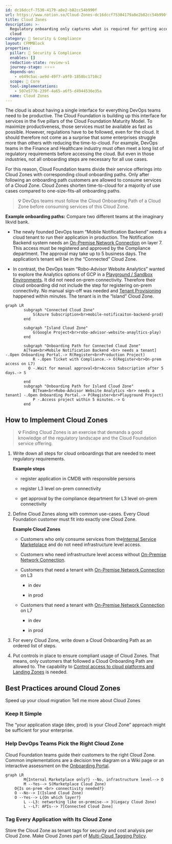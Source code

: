 ```yaml
---
id: dc16dccf-7530-4179-a8e2-b82cc54b990f
url: https://www.notion.so/Cloud-Zones-dc16dccf75304179a8e2b82cc54b990f
title: Cloud Zones
description: >-
  Regulatory onboarding only captures what is required for getting acces to the
  cloud
category: 🔖 Security & Compliance
layout: CFMMBlock
properties:
  pillar: 🔖 Security & Compliance
  enables: []
  redaction-state: review-v1
  journey-stage: ⭐️⭐️⭐️⭐️
  depends-on:
    - e649c5ac-ae9d-49f7-a9f0-1850bc1710c2
  scope: 🏢 Core
  tool-implementations:
    - 507e5776-239f-4a65-a6f5-d4944536e35a
  name: Cloud Zones
---
```


The cloud is about having a single interface for everything DevOps teams need to be productive. The Cloud Foundation is building up this interface for services in the five pillars of the Cloud Foundation Maturity Model. To maximize productiveness, those services must be available as fast as possible. However, regulations have to be followed, even for the cloud. It should therefore not come as a surprise that some enterprises struggle more than others with reducing the time-to-cloud. For example, DevOps teams in the Finance and Healthcare industry must often meet a long list of regulatory requirements before accessing the cloud. But even in those industries, not all onboarding steps are necessary for all use cases. 

For this reason, Cloud Foundation teams divide their service offerings into Cloud Zones with corresponding cloud onboarding paths. Only after following an onboarding path customers are allowed to consume services of a Cloud Zone. Cloud Zones shorten time-to-cloud for a majority of use cases compared to one-size-fits-all onboarding paths.

> **💡** DevOps teams must follow the Cloud Onboarding Path of a Cloud Zone before consuming services of this Cloud Zone.

**Example onboarding paths:** Compare two different teams at the imaginary likvid bank.

- The newly founded DevOps team “Mobile Notification Backend” needs a cloud tenant to run their application in production. The Notification Backend system needs an [On-Premise Network Connection](/maturity-model/service-ecosystem/on-premise-network-connection.md) on layer 7. This access must be registered and approved by the Compliance department. The approval may take up to 5 business days. The application’s tenant will be in the “Connected” Cloud Zone.

- In contrast, the DevOps team “Robo-Advisor Website Analytics” wanted to explore the Analytics options of GCP in a [Playground / Sandbox Environments](/maturity-model/tenant-management/playground-sandbox-environments.md). It did not need on-prem connectivity. Therefore their cloud onboarding did not include the step for registering on-prem connectivity. No manual sign-off was needed and  [Tenant Provisioning](/maturity-model/tenant-management/tenant-provisioning.md) happened within minutes. The tenant is in the “Island” Cloud Zone.

```mermaid
graph LR
		subgraph "Connected Cloud Zone"
			S(Azure Subscription<br>mobile-notificaiton-backend-prod)
		end

		subgraph "Island Cloud Zone"
			G(Google Project<br>robo-advisor-website-anayltics-play)
		end

		subgraph "Onboarding Path for Connected Cloud Zone"
	    A[Team<br>Mobile Notification Backend <br> needs a tenant] -.Open Onboarding Portal.-> R(Register<br>Production Project)
			R -.Open Ticket with Compliance.-> O(Register<br>On-prem access on L7)
		  O -.Wait for manual approval<br>Access Subscription after 5 days.-> S

		end    
		subgraph "Onboarding Path for Island Cloud Zone"
			B[Team<br>Robo-Advisor Website Analytics <br> needs a tenant] -.Open Onboarding Portal.-> P(Register<br>Playground Project)
			P -.Access project within 5 minutes.-> G
		end
```

## How to Implement Cloud Zones

> **💡** Finding Cloud Zones is an exercise that demands a good knowledge of the regulatory landscape and the Cloud Foundation service offering. 

1. Write down all steps for cloud onboardings that are needed to meet regulatory requirements.

    **Example steps**

    - register application in CMDB with responsible persons

    - register L3 level on-prem connectivity

    - get approval by the compliance department for L3 level on-prem connectivity

1. Define Cloud Zones along with common use-cases. Every Cloud Foundation customer must fit into exactly one Cloud Zone.

    **Example Cloud Zones**

    - Customers who only consume services from the[Internal Service Marketplace](/maturity-model/service-ecosystem/internal-service-marketplace.md) and do not need infrastructure level access.

    - Customers who need infrastructure level access without [On-Premise Network Connection](/maturity-model/service-ecosystem/on-premise-network-connection.md).

    - Customers that need a tenant with [On-Premise Network Connection](/maturity-model/service-ecosystem/on-premise-network-connection.md) on L3

        - in dev

        - in prod

    - Customers that need a tenant with [On-Premise Network Connection](/maturity-model/service-ecosystem/on-premise-network-connection.md) on L7

        - in dev

        - in prod

1. For every Cloud Zone, write down a Cloud Onboarding Path as an ordered list of steps.

1. Put controls in place to ensure compliant usage of Cloud Zones. That means, only customers that followed a Cloud Onboarding Path are allowed to. The capability to [Control access to cloud platforms and Landing Zones](/maturity-model/security-and-compliance/control-access-to-cloud-platforms-and-landing-zones.md) is needed.

## Best Practices around Cloud Zones

<!--notion-markdown-cms:raw-->
<CallToAction>
  <CtaHeader>Speed up your cloud migration</CtaHeader>
  <CtaButton class="btn-primary" url="https://www.meshcloud.io/use-case-cloud-zones/">Tell me more about Cloud Zones</CtaButton>
</CallToAction>

### Keep It Simple

The “your application stage (dev, prod) is your Cloud Zone” approach might be sufficient for your enterprise.

### Help DevOps Teams Pick the Right Cloud Zone

Cloud Foundation teams guide their customers to the right Cloud Zone. Common implementations are a decision tree diagram on a Wiki page or an interactive assessment on the [Onboarding Portal](/maturity-model/security-and-compliance/onboarding-portal.md).

```mermaid
graph LR
		M{Internal Marketplace only?} --No, infrastructure level--> O
		M --Yes--> S(Marketplace Cloud Zone)
    O{Is on-prem <br> connectivity needed?}
    O --No--> I(Island Cloud Zone)
    O --Yes--> L{On which layer?}
		L --L3: networking like on-premise--> 3(Legacy Cloud Zone)
		L --L7: APIs--> 7[Connected Cloud Zone]
```

### Tag Every Application with Its Cloud Zone

Store the Cloud Zone as tenant tags for security and cost analysis per Cloud Zone. Make Cloud Zones part of [Multi-Cloud Tagging Policy](/maturity-model/security-and-compliance/multi-cloud-tagging-policy.md).